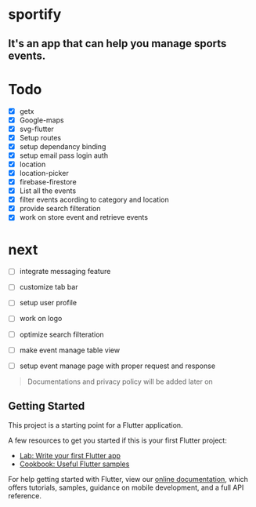 # sportify

## It's an app that can help you manage sports events.
# Todo
- [x] getx
- [x] Google-maps
- [x] svg-flutter
- [x] Setup routes
- [x] setup dependancy binding
- [x] setup email pass login auth
- [x] location
- [x] location-picker
- [x] firebase-firestore
- [x] List all the events 
- [x] filter events acording to category and location
- [x] provide search filteration
- [x] work on store event and retrieve events
# next
- [ ] integrate messaging feature
- [ ] customize tab bar
- [ ] setup user profile
- [ ] work on logo
- [ ] optimize search filteration
- [ ] make event manage table view
- [ ] setup event manage page with proper request and response


> Documentations and privacy policy will be added later on

## Getting Started

This project is a starting point for a Flutter application.

A few resources to get you started if this is your first Flutter project:

- [Lab: Write your first Flutter app](https://flutter.dev/docs/get-started/codelab)
- [Cookbook: Useful Flutter samples](https://flutter.dev/docs/cookbook)

For help getting started with Flutter, view our
[online documentation](https://flutter.dev/docs), which offers tutorials,
samples, guidance on mobile development, and a full API reference.
